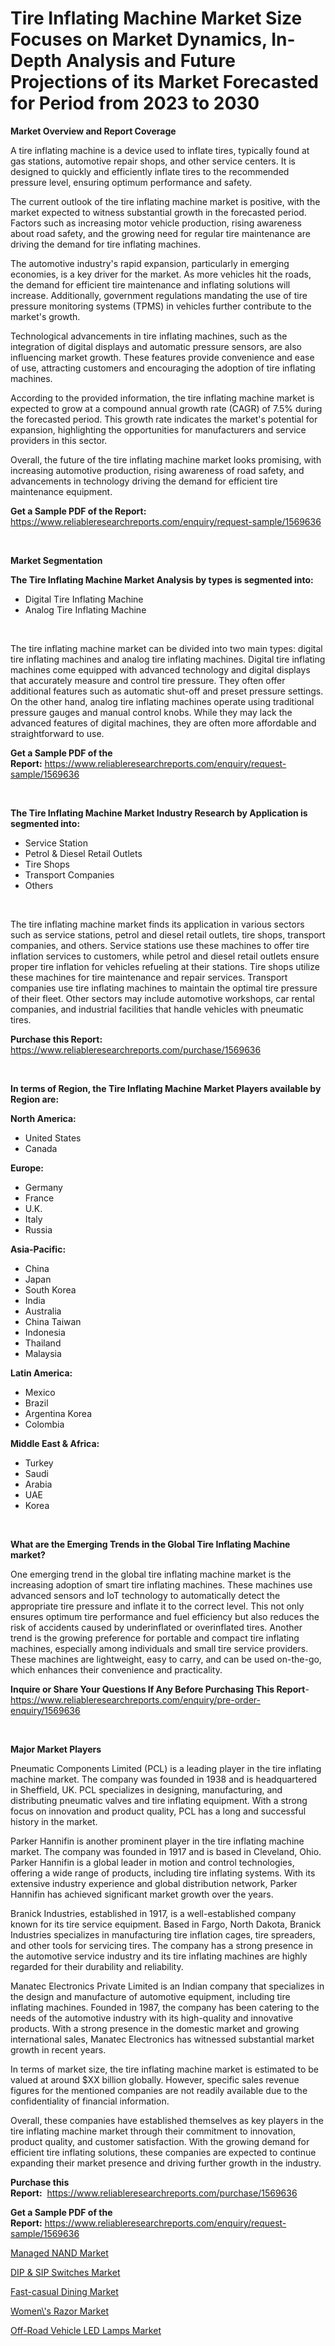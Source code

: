 <p><h1>Tire Inflating Machine Market Size Focuses on Market Dynamics, In-Depth Analysis and Future Projections of its Market Forecasted for Period from 2023 to 2030</h1></p><p><strong>Market Overview and Report Coverage</strong></p>
<p><p>A tire inflating machine is a device used to inflate tires, typically found at gas stations, automotive repair shops, and other service centers. It is designed to quickly and efficiently inflate tires to the recommended pressure level, ensuring optimum performance and safety.</p><p>The current outlook of the tire inflating machine market is positive, with the market expected to witness substantial growth in the forecasted period. Factors such as increasing motor vehicle production, rising awareness about road safety, and the growing need for regular tire maintenance are driving the demand for tire inflating machines.</p><p>The automotive industry's rapid expansion, particularly in emerging economies, is a key driver for the market. As more vehicles hit the roads, the demand for efficient tire maintenance and inflating solutions will increase. Additionally, government regulations mandating the use of tire pressure monitoring systems (TPMS) in vehicles further contribute to the market's growth.</p><p>Technological advancements in tire inflating machines, such as the integration of digital displays and automatic pressure sensors, are also influencing market growth. These features provide convenience and ease of use, attracting customers and encouraging the adoption of tire inflating machines.</p><p>According to the provided information, the tire inflating machine market is expected to grow at a compound annual growth rate (CAGR) of 7.5% during the forecasted period. This growth rate indicates the market's potential for expansion, highlighting the opportunities for manufacturers and service providers in this sector.</p><p>Overall, the future of the tire inflating machine market looks promising, with increasing automotive production, rising awareness of road safety, and advancements in technology driving the demand for efficient tire maintenance equipment.</p></p>
<p><strong>Get a Sample PDF of the Report:</strong> <a href="https://www.reliableresearchreports.com/enquiry/request-sample/1569636">https://www.reliableresearchreports.com/enquiry/request-sample/1569636</a></p>
<p>&nbsp;</p>
<p><strong>Market Segmentation</strong></p>
<p><strong>The Tire Inflating Machine Market Analysis by types is segmented into:</strong></p>
<p><ul><li>Digital Tire Inflating Machine</li><li>Analog Tire Inflating Machine</li></ul></p>
<p>&nbsp;</p>
<p><p>The tire inflating machine market can be divided into two main types: digital tire inflating machines and analog tire inflating machines. Digital tire inflating machines come equipped with advanced technology and digital displays that accurately measure and control tire pressure. They often offer additional features such as automatic shut-off and preset pressure settings. On the other hand, analog tire inflating machines operate using traditional pressure gauges and manual control knobs. While they may lack the advanced features of digital machines, they are often more affordable and straightforward to use.</p></p>
<p><strong>Get a Sample PDF of the Report:</strong>&nbsp;<a href="https://www.reliableresearchreports.com/enquiry/request-sample/1569636">https://www.reliableresearchreports.com/enquiry/request-sample/1569636</a></p>
<p>&nbsp;</p>
<p><strong>The Tire Inflating Machine Market Industry Research by Application is segmented into:</strong></p>
<p><ul><li>Service Station</li><li>Petrol & Diesel Retail Outlets</li><li>Tire Shops</li><li>Transport Companies</li><li>Others</li></ul></p>
<p>&nbsp;</p>
<p><p>The tire inflating machine market finds its application in various sectors such as service stations, petrol and diesel retail outlets, tire shops, transport companies, and others. Service stations use these machines to offer tire inflation services to customers, while petrol and diesel retail outlets ensure proper tire inflation for vehicles refueling at their stations. Tire shops utilize these machines for tire maintenance and repair services. Transport companies use tire inflating machines to maintain the optimal tire pressure of their fleet. Other sectors may include automotive workshops, car rental companies, and industrial facilities that handle vehicles with pneumatic tires.</p></p>
<p><strong>Purchase this Report:</strong>&nbsp; <a href="https://www.reliableresearchreports.com/purchase/1569636">https://www.reliableresearchreports.com/purchase/1569636</a></p>
<p>&nbsp;</p>
<p><strong>In terms of Region, the Tire Inflating Machine Market Players available by Region are:</strong></p>
<p>
    <p> <strong> North America: </strong>
        <ul>
            <li>United States</li>
            <li>Canada</li>
        </ul>
        </p> 
    <p> <strong> Europe: </strong>
        <ul>
            <li>Germany</li>
            <li>France</li>
            <li>U.K.</li>
            <li>Italy</li>
            <li>Russia</li>
        </ul>
        </p> 
    <p> <strong> Asia-Pacific: </strong>
        <ul>
            <li>China</li>
            <li>Japan</li>
            <li>South Korea</li>
            <li>India</li>
            <li>Australia</li>
            <li>China Taiwan</li>
            <li>Indonesia</li>
            <li>Thailand</li>
            <li>Malaysia</li>
        </ul>
        </p> 
    <p> <strong> Latin America: </strong>
        <ul>
            <li>Mexico</li>
            <li>Brazil</li>
            <li>Argentina Korea</li>
            <li>Colombia</li>
        </ul>
        </p> 
    <p> <strong> Middle East & Africa: </strong>
        <ul>
            <li>Turkey</li>
            <li>Saudi</li>
            <li>Arabia</li>
            <li>UAE</li>
            <li>Korea</li>
        </ul>
    </p>
    </p>
<p>&nbsp;</p>
<p><strong>What are the Emerging Trends in the Global Tire Inflating Machine market?</strong></p>
<p><p>One emerging trend in the global tire inflating machine market is the increasing adoption of smart tire inflating machines. These machines use advanced sensors and IoT technology to automatically detect the appropriate tire pressure and inflate it to the correct level. This not only ensures optimum tire performance and fuel efficiency but also reduces the risk of accidents caused by underinflated or overinflated tires. Another trend is the growing preference for portable and compact tire inflating machines, especially among individuals and small tire service providers. These machines are lightweight, easy to carry, and can be used on-the-go, which enhances their convenience and practicality.</p></p>
<p><strong>Inquire or Share Your Questions If Any Before Purchasing This Report</strong>- <a href="https://www.reliableresearchreports.com/enquiry/pre-order-enquiry/1569636">https://www.reliableresearchreports.com/enquiry/pre-order-enquiry/1569636</a></p>
<p>&nbsp;</p>
<p><strong>Major Market Players</strong></p>
<p><p>Pneumatic Components Limited (PCL) is a leading player in the tire inflating machine market. The company was founded in 1938 and is headquartered in Sheffield, UK. PCL specializes in designing, manufacturing, and distributing pneumatic valves and tire inflating equipment. With a strong focus on innovation and product quality, PCL has a long and successful history in the market.</p><p>Parker Hannifin is another prominent player in the tire inflating machine market. The company was founded in 1917 and is based in Cleveland, Ohio. Parker Hannifin is a global leader in motion and control technologies, offering a wide range of products, including tire inflating systems. With its extensive industry experience and global distribution network, Parker Hannifin has achieved significant market growth over the years.</p><p>Branick Industries, established in 1917, is a well-established company known for its tire service equipment. Based in Fargo, North Dakota, Branick Industries specializes in manufacturing tire inflation cages, tire spreaders, and other tools for servicing tires. The company has a strong presence in the automotive service industry and its tire inflating machines are highly regarded for their durability and reliability.</p><p>Manatec Electronics Private Limited is an Indian company that specializes in the design and manufacture of automotive equipment, including tire inflating machines. Founded in 1987, the company has been catering to the needs of the automotive industry with its high-quality and innovative products. With a strong presence in the domestic market and growing international sales, Manatec Electronics has witnessed substantial market growth in recent years.</p><p>In terms of market size, the tire inflating machine market is estimated to be valued at around $XX billion globally. However, specific sales revenue figures for the mentioned companies are not readily available due to the confidentiality of financial information.</p><p>Overall, these companies have established themselves as key players in the tire inflating machine market through their commitment to innovation, product quality, and customer satisfaction. With the growing demand for efficient tire inflating solutions, these companies are expected to continue expanding their market presence and driving further growth in the industry.</p></p>
<p><strong>Purchase this Report:</strong>&nbsp;&nbsp;<a href="https://www.reliableresearchreports.com/purchase/1569636">https://www.reliableresearchreports.com/purchase/1569636</a></p>
<p></p>
<p><strong>Get a Sample PDF of the Report:</strong>&nbsp;<a href="https://www.reliableresearchreports.com/enquiry/request-sample/1569636">https://www.reliableresearchreports.com/enquiry/request-sample/1569636</a></p>
<p><p><a href="https://github.com/melchekhinf/Market-Research-Report-List-1/blob/main/managed-nand-market.md">Managed NAND Market</a></p><p><a href="https://github.com/merzlyukov93/Market-Research-Report-List-1/blob/main/dip-sip-switches-market.md">DIP & SIP Switches Market</a></p><p><a href="https://medium.com/@russpollich/fast-casual-dining-market-analysis-and-sze-forecasted-for-period-from-2023-to-2030-d501bd7b4ffe">Fast-casual Dining Market</a></p><p><a href="https://medium.com/@siennaferry2023/women-s-razor-market-outlook-industry-overview-and-forecast-2023-to-2030-28da60d8d278">Women\'s Razor Market</a></p><p><a href="https://www.linkedin.com/pulse/off-road-vehicle-led-lamps-market-size-share-amp-trends-analysis/">Off-Road Vehicle LED Lamps Market</a></p></p>